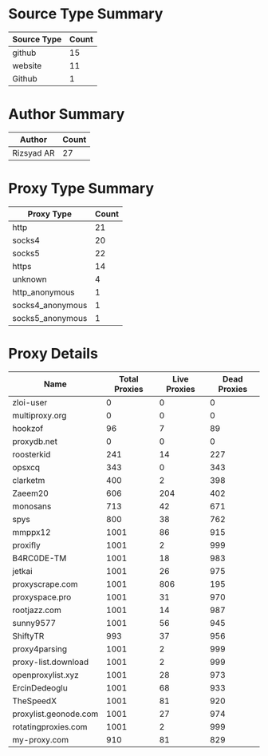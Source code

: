 # Source Type Summary

| Source Type | Count |
|-------------|-------|
| github | 15 |
| website | 11 |
| Github | 1 |


# Author Summary

| Author | Count |
|--------|-------|
| Rizsyad AR | 27 |


# Proxy Type Summary

| Proxy Type | Count |
|------------|-------|
| http | 21 |
| socks4 | 20 |
| socks5 | 22 |
| https | 14 |
| unknown | 4 |
| http_anonymous | 1 |
| socks4_anonymous | 1 |
| socks5_anonymous | 1 |


# Proxy Details

| Name | Total Proxies | Live Proxies | Dead Proxies |
|------|---------------|--------------|---------------|
| zloi-user | 0 | 0 | 0 |
| multiproxy.org | 0 | 0 | 0 |
| hookzof | 96 | 7 | 89 |
| proxydb.net | 0 | 0 | 0 |
| roosterkid | 241 | 14 | 227 |
| opsxcq | 343 | 0 | 343 |
| clarketm | 400 | 2 | 398 |
| Zaeem20 | 606 | 204 | 402 |
| monosans | 713 | 42 | 671 |
| spys | 800 | 38 | 762 |
| mmppx12 | 1001 | 86 | 915 |
| proxifly | 1001 | 2 | 999 |
| B4RC0DE-TM | 1001 | 18 | 983 |
| jetkai | 1001 | 26 | 975 |
| proxyscrape.com | 1001 | 806 | 195 |
| proxyspace.pro | 1001 | 31 | 970 |
| rootjazz.com | 1001 | 14 | 987 |
| sunny9577 | 1001 | 56 | 945 |
| ShiftyTR | 993 | 37 | 956 |
| proxy4parsing | 1001 | 2 | 999 |
| proxy-list.download | 1001 | 2 | 999 |
| openproxylist.xyz | 1001 | 28 | 973 |
| ErcinDedeoglu | 1001 | 68 | 933 |
| TheSpeedX | 1001 | 81 | 920 |
| proxylist.geonode.com | 1001 | 27 | 974 |
| rotatingproxies.com | 1001 | 2 | 999 |
| my-proxy.com | 910 | 81 | 829 |
